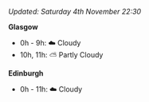 *Updated: Saturday 4th November 22:30*

**Glasgow**

* 0h - 9h: :cloud: Cloudy
* 10h, 11h: :partly_sunny: Partly Cloudy

**Edinburgh**

* 0h - 11h: :cloud: Cloudy
